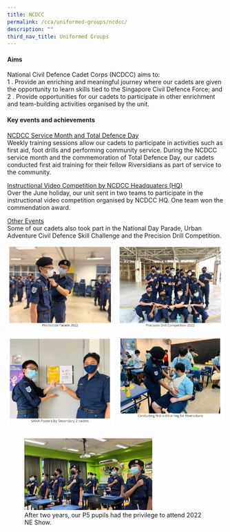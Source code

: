 ```yaml
---
title: NCDCC
permalink: /cca/uniformed-groups/ncdcc/
description: ""
third_nav_title: Uniformed Groups
---
```

#### Aims

National Civil Defence Cadet Corps (NCDCC) aims to:  <br>
1 \.  Provide an enriching and meaningful journey where our cadets are given the opportunity to learn skills tied to the Singapore Civil Defence Force; and<br>
2 \.  Provide opportunities for our cadets to participate in other enrichment and team-building activities organised by the unit.

#### Key events and achievements

<u>NCDCC Service Month and Total Defence Day</u><br>
Weekly training sessions allow our cadets to participate in activities such as first aid, foot drills and performing community service. During the NCDCC service month and the commemoration of Total Defence Day, our cadets conducted first aid training for their fellow Riversidians as part of service to the community.

<u>Instructional Video Competition by NCDCC Headquaters (HQ)</u><br>
Over the June holiday, our unit sent in two teams to participate in the instructional video competition organised by NCDCC HQ. One team won the commendation award.

<u>Other Events</u><br>
Some of our cadets also took part in the National Day Parade, Urban Adventure Civil Defence Skill Challenge and the Precision Drill Competition.

<img src="/images/ncdcc1.jpg" style="width:49%" align=left>
<img src="/images/ncdcc2.jpg" style="width:49%" align=right>
<br clear="left"><br>

<img src="/images/ncdcc3.jpg" style="width:49%" align=left>
<img src="/images/ncdcc4.jpg" style="width:49%" align=right>
<br clear="left"><br>

<figure>
<img src="/images/ncdcc5.jpg" style="width:70%">
<figcaption>  After two years, our P5 pupils had the privilege to attend 2022 NE Show.
 </figcaption>
</figure>
